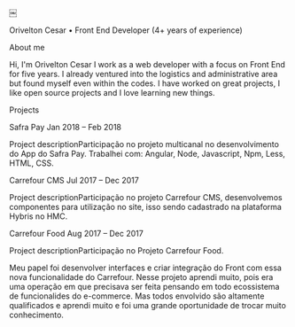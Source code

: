 ￼

Orivelton Cesar
• Front End Developer (4+ years of experience)

About me

Hi, I'm Orivelton Cesar I work as a web developer with a focus on Front End for five years. I already ventured into the logistics and administrative area but found myself even within the codes. I have worked on great projects, I like open source projects and I love learning new things.

Projects

Safra Pay
Jan 2018 – Feb 2018

Project descriptionParticipação no projeto multicanal no desenvolvimento do App do Safra Pay.
Trabalhei com:
Angular,
Node,
Javascript,
Npm,
Less,
HTML,
CSS.

Carrefour CMS
Jul 2017 – Dec 2017

Project descriptionParticipação no projeto Carrefour CMS, desenvolvemos componentes para utilização no site, isso sendo cadastrado na plataforma Hybris no HMC.

Carrefour Food
Aug 2017 – Dec 2017

Project descriptionParticipação no Projeto Carrefour Food.

Meu papel foi desenvolver interfaces e criar integração do Front com essa nova funcionalidade do Carrefour. Nesse projeto aprendi muito, pois era uma operação em que precisava ser feita pensando em todo ecossistema de funcionalides do e-commerce. Mas todos envolvido são altamente qualificados e aprendi muito e foi uma grande oportunidade de trocar muito conhecimento.


